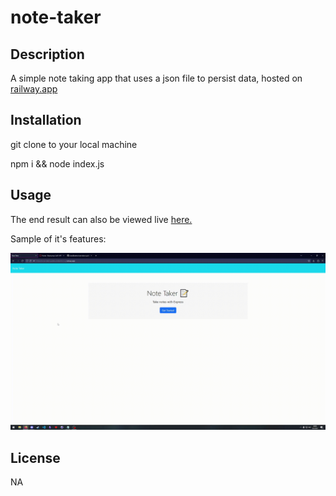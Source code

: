 # note-taker

## Description
A simple note taking app that uses a json file to persist data, hosted on [railway.app](https://railway.app/)

## Installation
git clone to your local machine 

npm i && node index.js

## Usage


The end result can also be viewed live [here.](https://note-taker-public-production.up.railway.app/)

Sample of it's features:

![Application Gif](preview.gif)

## License
NA
